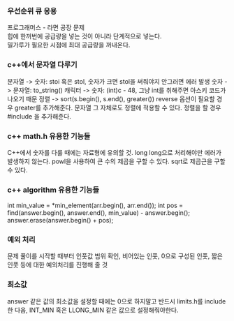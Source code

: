 ### 우선순위 큐 응용
프로그래머스 - 라면 공장 문제  
힙에 한꺼번에 공급량을 넣는 것이 아니라 단계적으로 넣는다.  
밀가루가 필요한 시점에 최대 공급량을 꺼내온다.  

### c++에서 문자열 다루기
문자열 -> 숫자: stoi 혹은 stol, 숫자가 크면 stol을 써줘야지 안그러면 에러 발생
숫자 -> 문자열: to_string()
캐릭터 -> 숫자: (int)c - 48, 그냥 int를 취해주면 아스키 코드가 나오기 때문
정렬 -> sort(s.begin(), s.end(), greater<char>()) reverse 옵션이 필요할 경우 greater를 추가해준다.
       문자열 그 자체로도 정렬에 적용할 수 있다.
정렬을 할 경우 #include <algorithm>을 추가해준다.

### c++ math.h 유용한 기능들
C++에서 숫자를 다룰 때에는 자료형에 유의할 것. long long으로 처리해야만 에러가 발생하지 않는다. 
powl을 사용하여 큰 수의 제곱을 구할 수 있다.
sqrt로 제곱근을 구할 수 있다.

### c++ algorithm 유용한 기능들
int min_value = *min_element(arr.begin(), arr.end());
int pos = find(answer.begin(), answer.end(), min_value) - answer.begin();
answer.erase(answer.begin() + pos);

### 예외 처리
문제 풀이를 시작할 때부터 인풋값 범위 확인, 비어있는 인풋, 0으로 구성된 인풋, 짧은 인풋 등에 대한 예외처리를 진행해 줄 것

### 최소값
answer 같은 값의 최소값을 설정할 때에는 0으로 하지말고 반드시 limits.h를 include한 다음, INT_MIN 혹은 LLONG_MIN 같은 값으로 설정해줘야한다.
